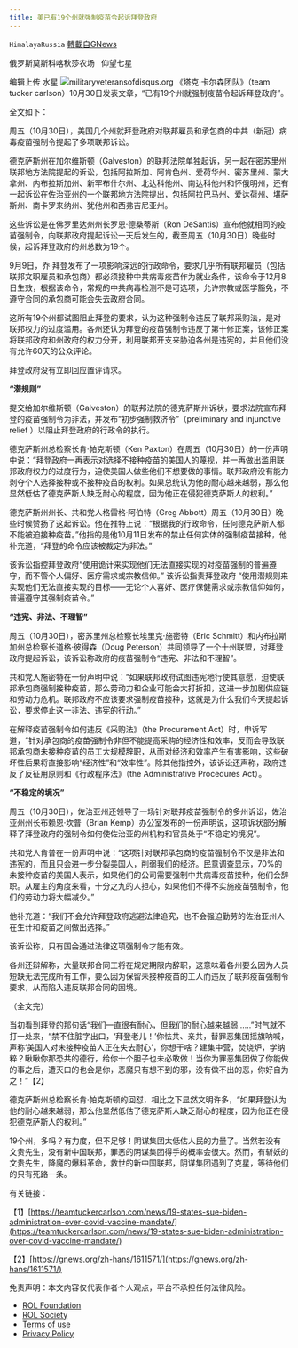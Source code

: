 ```yaml
---
title: 美已有19个州就强制疫苗令起诉拜登政府
---
```

`HimalayaRussia` [轉載自GNews](https://gnews.org/zh-hans/1631386/)

俄罗斯莫斯科喀秋莎农场   仰望七星

编辑上传  水星
![](https://assets.gnews.org/wp-content/uploads/2021/10/S-6.jpg)militaryveteransofdisqus.org
《塔克·卡尔森团队》（team tucker carlson）10月30日发表文章，“已有19个州就强制疫苗令起诉拜登政府”。

全文如下：

周五（10月30日），美国几个州就拜登政府对联邦雇员和承包商的中共（新冠）病毒疫苗强制令提起了多项联邦诉讼。

德克萨斯州在加尔维斯顿（Galveston）的联邦法院单独起诉，另一起在密苏里州联邦地方法院提起的诉讼，包括阿拉斯加、阿肯色州、爱荷华州、密苏里州、蒙大拿州、内布拉斯加州、新罕布什尔州、北达科他州、南达科他州和怀俄明州，还有一起诉讼在佐治亚州的一个联邦地方法院提出，包括阿拉巴马州、爱达荷州、堪萨斯州、南卡罗来纳州、犹他州和西弗吉尼亚州。

这些诉讼是在佛罗里达州州长罗恩·德桑蒂斯（Ron DeSantis）宣布他就相同的疫苗强制令，向联邦政府提起诉讼一天后发生的，截至周五（10月30日）晚些时候，起诉拜登政府的州总数为19个。

9月9日，乔·拜登发布了一项影响深远的行政命令，要求几乎所有联邦雇员（包括联邦文职雇员和承包商）都必须接种中共病毒疫苗作为就业条件，该命令于12月8日生效，根据该命令，常规的中共病毒检测不是可选项，允许宗教或医学豁免，不遵守合同的承包商可能会失去政府合同。

这所有19个州都试图阻止拜登的要求，认为这种强制令违反了联邦采购法，是对联邦权力的过度滥用。各州还认为拜登的疫苗强制令违反了第十修正案，该修正案将联邦政府和州政府的权力分开，利用联邦开支来胁迫各州是违宪的，并且他们没有允许60天的公众评论。

拜登政府没有立即回应置评请求。

**“潜规则”**

提交给加尔维斯顿（Galveston）的联邦法院的德克萨斯州诉状，要求法院宣布拜登的疫苗强制令为非法，并发布“初步强制救济令”（preliminary and injunctive relief ）以阻止拜登政府的行政令的执行。

德克萨斯州总检察长肯·帕克斯顿（Ken Paxton）在周五（10月30日）的一份声明中说：“拜登政府一再表示对选择不接种疫苗的美国人的蔑视，并一再做出滥用联邦政府权力的过度行为，迫使美国人做些他们不想要做的事情。联邦政府没有能力剥夺个人选择接种或不接种疫苗的权利。如果总统认为他的耐心越来越弱，那么他显然低估了德克萨斯人缺乏耐心的程度，因为他正在侵犯德克萨斯人的权利。”

德克萨斯州州长、共和党人格雷格·阿伯特（Greg Abbott）周五（10月30日）晚些时候赞扬了这起诉讼。他在推特上说：“根据我的行政命令，任何德克萨斯人都不能被迫接种疫苗。”他指的是他10月11日发布的禁止任何实体的强制疫苗接种，他补充道，“拜登的命令应该被裁定为非法。”

该诉讼指控拜登政府“使用诡计来实现他们无法直接实现的对疫苗强制的普遍遵守，而不管个人偏好、医疗需求或宗教信仰。” 该诉讼指责拜登政府 “使用潜规则来实现他们无法直接实现的目标——无论个人喜好、医疗保健需求或宗教信仰如何，普遍遵守其强制疫苗令。”

**“违宪、非法、不理智”**

周五（10月30日），密苏里州总检察长埃里克·施密特（Eric Schmitt）和内布拉斯加州总检察长道格·彼得森（Doug Peterson）共同领导了一个十州联盟，对拜登政府提起诉讼，该诉讼称政府的疫苗强制令“违宪、非法和不理智”。

共和党人施密特在一份声明中说：“如果联邦政府试图违宪地行使其意愿，迫使联邦承包商强制接种疫苗，那么劳动力和企业可能会大打折扣，这进一步加剧供应链和劳动力危机。联邦政府不应该要求强制疫苗接种，这就是为什么我们今天提起诉讼，要求停止这一非法、违宪的行动。”

在解释疫苗强制令如何违反《采购法》（the Procurement Act）时，申诉写道，“针对承包商的疫苗强制令非但不能提高采购的经济性和效率，反而会导致联邦承包商未接种疫苗的员工大规模辞职，从而对经济和效率产生有害影响，这些破坏性后果将直接影响“经济性”和“效率性”。除其他指控外，该诉讼还声称，政府违反了反征用原则和《行政程序法》（the Administrative Procedures Act）。

**“不稳定的境况”**

周五（10月30日），佐治亚州还领导了一场针对联邦疫苗强制令的多州诉讼，佐治亚州州长布赖恩·坎普（Brian Kemp）办公室发布的一份声明说，这项诉状部分解释了拜登政府的强制令如何使佐治亚的州机构和官员处于“不稳定的境况”。

共和党人肯普在一份声明中说：“这项针对联邦承包商的疫苗强制令不仅是非法和违宪的，而且只会进一步分裂美国人，削弱我们的经济。民意调查显示，70%的未接种疫苗的美国人表示，如果他们的公司需要强制中共病毒疫苗接种，他们会辞职。从雇主的角度来看，十分之九的人担心，如果他们不得不实施疫苗强制令，他们的劳动力将大幅减少。”

他补充道：“我们不会允许拜登政府逃避法律追究，也不会强迫勤劳的佐治亚州人在生计和疫苗之间做出选择。”

该诉讼称，只有国会通过法律这项强制令才能有效。

各州还辩解称，大量联邦合同工将在规定期限内辞职，这意味着各州要么因为人员短缺无法完成所有工作，要么因为保留未接种疫苗的工人而违反了联邦疫苗强制令要求，从而陷入违反联邦合同的困境。

（全文完）

当初看到拜登的那句话“我们一直很有耐心，但我们的耐心越来越弱……”时气就不打一处来，“禁不住脏字出口，‘拜登老儿！’你怯共、亲共，替罪恶集团摇旗呐喊，声称‘美国人对未接种疫苗人正在失去耐心’，你想干啥？建集中营，焚烧炉，学纳粹？瞅瞅你那恐共的德行，给你十个胆子也未必敢做！当你为罪恶集团做了你能做的事之后，遭灭口的也会是你，恶魔只有想不到的邪，没有做不出的恶，你好自为之！”【2】

德克萨斯州总检察长肯·帕克斯顿的回怼，相比之下显然文明许多，“如果拜登认为他的耐心越来越弱，那么他显然低估了德克萨斯人缺乏耐心的程度，因为他正在侵犯德克萨斯人的权利。”

19个州，多吗？有力度，但不足够！阴谋集团太低估人民的力量了。当然若没有文贵先生，没有新中国联邦，罪恶的阴谋集团得手的概率会很大。然而，有斩妖的文贵先生，降魔的爆料革命，救世的新中国联邦，阴谋集团遇到了克星，等待他们的只有死路一条。

有关链接：

【1】[https://teamtuckercarlson.com/news/19-states-sue-biden-administration-over-covid-vaccine-mandate/](https://teamtuckercarlson.com/news/19-states-sue-biden-administration-over-covid-vaccine-mandate/)

【2】[https://gnews.org/zh-hans/1611571/](https://gnews.org/zh-hans/1611571/)

 

免责声明：本文内容仅代表作者个人观点，平台不承担任何法律风险。

- [ROL Foundation](https://rolfoundation.org/)
- [ROL Society](https://rolsociety.org/)
- [Terms of use](https://gnews.org/terms-of-use-3/)
- [Privacy Policy](https://gnews.org/privacy-policy/)
